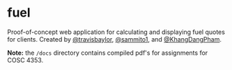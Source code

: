 # fuel
Proof-of-concept web application for calculating and displaying fuel quotes for clients. Created by [@travisbaylor](https://www.github.com/travisbaylor), [@sammito1](https://www.github.com/sammito1), and [@KhangDangPham](https://www.github.com/KhangDangPham).

**Note:** the `/docs` directory contains compiled pdf's for assignments for COSC 4353.
